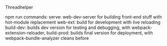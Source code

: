 Threadhelper

npm run commands:
serve: 
    web-dev-server for building front-end stuff with hot-module replacement
web-ext: 
    build for development with live reloading 
build-dev: 
    builds dev version for testing and debugging, 
    with webpack-extension-reloader, 
build-prod: 
    builds final version for deployment, 
    with webpack-bundle-analyzer
    cleans before